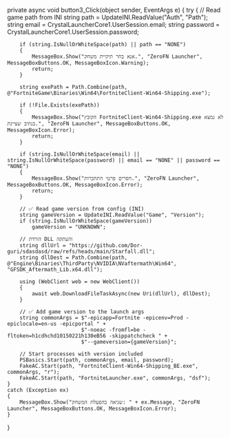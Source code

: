 private async void button3_Click(object sender, EventArgs e)
{
    try
    {
        // Read game path from INI
        string path = UpdateINI.ReadValue("Auth", "Path");
        string email = CrystalLauncherCore1.UserSession.email;
        string password = CrystalLauncherCore1.UserSession.password;

        if (string.IsNullOrWhiteSpace(path) || path == "NONE")
        {
            MessageBox.Show("אנא בחר תיקיית משחק.", "ZeroFN Launcher", MessageBoxButtons.OK, MessageBoxIcon.Warning);
            return;
        }

        string exePath = Path.Combine(path, @"FortniteGame\Binaries\Win64\FortniteClient-Win64-Shipping.exe");

        if (!File.Exists(exePath))
        {
            MessageBox.Show("הקובץ FortniteClient-Win64-Shipping.exe לא נמצא בנתיב שציינת.", "ZeroFN Launcher", MessageBoxButtons.OK, MessageBoxIcon.Error);
            return;
        }

        if (string.IsNullOrWhiteSpace(email) || string.IsNullOrWhiteSpace(password) || email == "NONE" || password == "NONE")
        {
            MessageBox.Show("חסרים פרטי התחברות.", "ZeroFN Launcher", MessageBoxButtons.OK, MessageBoxIcon.Error);
            return;
        }

        // ✅ Read game version from config (INI)
        string gameVersion = UpdateINI.ReadValue("Game", "Version");
        if (string.IsNullOrWhiteSpace(gameVersion))
            gameVersion = "UNKNOWN";

        // הורדת DLL והעתקה
        string dllUrl = "https://github.com/Dor-guri/sdasdasd/raw/refs/heads/main/Starfall.dll";
        string dllDest = Path.Combine(path, @"Engine\Binaries\ThirdParty\NVIDIA\NVaftermath\Win64", "GFSDK_Aftermath_Lib.x64.dll");

        using (WebClient web = new WebClient())
        {
            await web.DownloadFileTaskAsync(new Uri(dllUrl), dllDest);
        }

        // ✅ Add game version to the launch args
        string commonArgs = $"-epicapp=Fortnite -epicenv=Prod -epiclocale=en-us -epicportal " +
                            $"-noeac -fromfl=be -fltoken=h1cdhchd10150221h130eB56 -skippatchcheck " +
                            $"--gameversion={gameVersion}";

        // Start processes with version included
        PSBasics.Start(path, commonArgs, email, password);
        FakeAC.Start(path, "FortniteClient-Win64-Shipping_BE.exe", commonArgs, "r");
        FakeAC.Start(path, "FortniteLauncher.exe", commonArgs, "dsf");
    }
    catch (Exception ex)
    {
        MessageBox.Show("שגיאה בהפעלת המשחק: " + ex.Message, "ZeroFN Launcher", MessageBoxButtons.OK, MessageBoxIcon.Error);
    }
}
